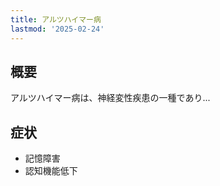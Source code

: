 ```yaml
---
title: アルツハイマー病
lastmod: '2025-02-24'
---
```


## 概要

アルツハイマー病は、神経変性疾患の一種であり...

## 症状

- 記憶障害
- 認知機能低下
